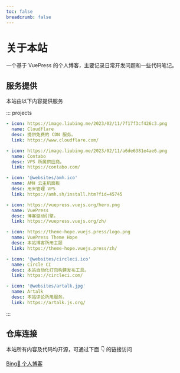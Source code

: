 ```yaml
---
toc: false
breadcrumb: false
---
```


# 关于本站

一个基于 VuePress 的个人博客，主要记录日常开发问题和一些代码笔记。

## 服务提供

本站由以下内容提供服务

::: projects

```yaml
- icon: https://image.liubing.me/2023/02/11/7f17f3cf426c3.png
  name: Cloudflare
  desc: 提供免费的 CDN 服务。
  link: https://www.cloudflare.com/

- icon: https://image.liubing.me/2023/02/11/a6de6381e4ae6.png
  name: Contabo
  desc: VPS 所属供应商。
  link: https://contabo.com/

- icon: '@websites/amh.ico'
  name: AMH 云主机面板
  desc: 用来管理 VPS
  link: https://amh.sh/install.htm?fid=45745

- icon: https://vuepress.vuejs.org/hero.png
  name: VuePress
  desc: 博客驱动引擎。
  link: https://vuepress.vuejs.org/zh/

- icon: https://theme-hope.vuejs.press/logo.png
  name: VuePress Theme Hope
  desc: 本站博客所用主题
  link: https://theme-hope.vuejs.press/zh/

- icon: '@websites/circleci.ico'
  name: Circle CI
  desc: 本站自动化打包构建发布工具。
  link: https://circleci.com/

- icon: '@websites/artalk.jpg'
  name: Artalk
  desc: 本站评论所用服务。
  link: https://artalk.js.org/
```

:::

## 仓库连接

本站所有内容及代码均开源，可通过下面 👇 的链接访问

[Bing🐣 个人博客](https://github.com/liub1934/liubing.me)
